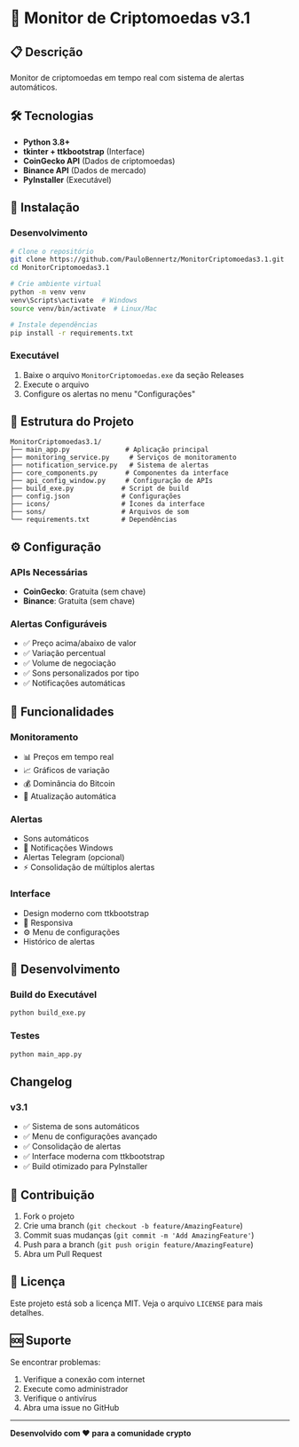 # 🚀 Monitor de Criptomoedas v3.1

## 📋 Descrição
Monitor de criptomoedas em tempo real com sistema de alertas automáticos.

## 🛠️ Tecnologias
- **Python 3.8+**
- **tkinter + ttkbootstrap** (Interface)
- **CoinGecko API** (Dados de criptomoedas)
- **Binance API** (Dados de mercado)
- **PyInstaller** (Executável)

## 🚀 Instalação

### Desenvolvimento
```bash
# Clone o repositório
git clone https://github.com/PauloBennertz/MonitorCriptomoedas3.1.git
cd MonitorCriptomoedas3.1

# Crie ambiente virtual
python -m venv venv
venv\Scripts\activate  # Windows
source venv/bin/activate  # Linux/Mac

# Instale dependências
pip install -r requirements.txt
```

### Executável
1. Baixe o arquivo `MonitorCriptomoedas.exe` da seção Releases
2. Execute o arquivo
3. Configure os alertas no menu "Configurações"

## 📁 Estrutura do Projeto

```
MonitorCriptomoedas3.1/
├── main_app.py              # Aplicação principal
├── monitoring_service.py     # Serviços de monitoramento
├── notification_service.py   # Sistema de alertas
├── core_components.py       # Componentes da interface
├── api_config_window.py     # Configuração de APIs
├── build_exe.py            # Script de build
├── config.json             # Configurações
├── icons/                  # Ícones da interface
├── sons/                   # Arquivos de som
└── requirements.txt        # Dependências
```

## ⚙️ Configuração

### APIs Necessárias
- **CoinGecko**: Gratuita (sem chave)
- **Binance**: Gratuita (sem chave)

### Alertas Configuráveis
- ✅ Preço acima/abaixo de valor
- ✅ Variação percentual
- ✅ Volume de negociação
- ✅ Sons personalizados por tipo
- ✅ Notificações automáticas

## 🎯 Funcionalidades

### Monitoramento
- 📊 Preços em tempo real
- 📈 Gráficos de variação
- 💰 Dominância do Bitcoin
- 🔄 Atualização automática

### Alertas
-  Sons automáticos
- 📱 Notificações Windows
-  Alertas Telegram (opcional)
- ⚡ Consolidação de múltiplos alertas

### Interface
-  Design moderno com ttkbootstrap
- 📱 Responsiva
- ⚙️ Menu de configurações
-  Histórico de alertas

## 🔧 Desenvolvimento

### Build do Executável
```bash
python build_exe.py
```

### Testes
```bash
python main_app.py
```

##  Changelog

### v3.1
- ✅ Sistema de sons automáticos
- ✅ Menu de configurações avançado
- ✅ Consolidação de alertas
- ✅ Interface moderna com ttkbootstrap
- ✅ Build otimizado para PyInstaller

## 🤝 Contribuição
1. Fork o projeto
2. Crie uma branch (`git checkout -b feature/AmazingFeature`)
3. Commit suas mudanças (`git commit -m 'Add AmazingFeature'`)
4. Push para a branch (`git push origin feature/AmazingFeature`)
5. Abra um Pull Request

## 📄 Licença
Este projeto está sob a licença MIT. Veja o arquivo `LICENSE` para mais detalhes.

## 🆘 Suporte
Se encontrar problemas:
1. Verifique a conexão com internet
2. Execute como administrador
3. Verifique o antivírus
4. Abra uma issue no GitHub

---
**Desenvolvido com ❤️ para a comunidade crypto** 

